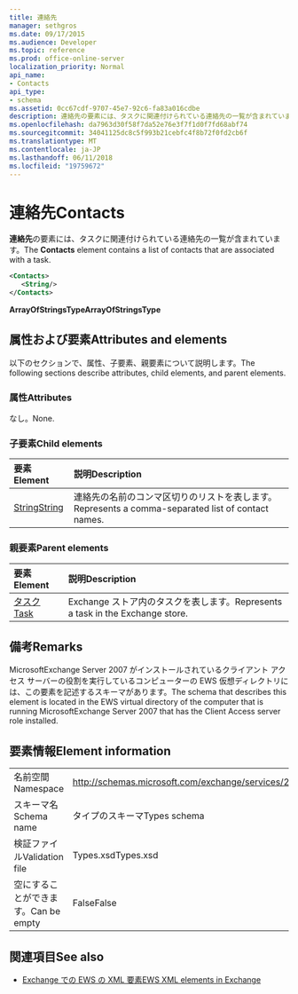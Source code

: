 ```yaml
---
title: 連絡先
manager: sethgros
ms.date: 09/17/2015
ms.audience: Developer
ms.topic: reference
ms.prod: office-online-server
localization_priority: Normal
api_name:
- Contacts
api_type:
- schema
ms.assetid: 0cc67cdf-9707-45e7-92c6-fa83a016cdbe
description: 連絡先の要素には、タスクに関連付けられている連絡先の一覧が含まれています。
ms.openlocfilehash: da7963d30f58f7da52e76e3f7f1d0f7fd68abf74
ms.sourcegitcommit: 34041125dc8c5f993b21cebfc4f8b72f0fd2cb6f
ms.translationtype: MT
ms.contentlocale: ja-JP
ms.lasthandoff: 06/11/2018
ms.locfileid: "19759672"
---
```

# <a name="contacts"></a><span data-ttu-id="89c5b-103">連絡先</span><span class="sxs-lookup"><span data-stu-id="89c5b-103">Contacts</span></span>

<span data-ttu-id="89c5b-104">**連絡先**の要素には、タスクに関連付けられている連絡先の一覧が含まれています。</span><span class="sxs-lookup"><span data-stu-id="89c5b-104">The **Contacts** element contains a list of contacts that are associated with a task.</span></span> 
  
```xml
<Contacts>
   <String/>
</Contacts>
```

 <span data-ttu-id="89c5b-105">**ArrayOfStringsType**</span><span class="sxs-lookup"><span data-stu-id="89c5b-105">**ArrayOfStringsType**</span></span>
## <a name="attributes-and-elements"></a><span data-ttu-id="89c5b-106">属性および要素</span><span class="sxs-lookup"><span data-stu-id="89c5b-106">Attributes and elements</span></span>

<span data-ttu-id="89c5b-107">以下のセクションで、属性、子要素、親要素について説明します。</span><span class="sxs-lookup"><span data-stu-id="89c5b-107">The following sections describe attributes, child elements, and parent elements.</span></span>
  
### <a name="attributes"></a><span data-ttu-id="89c5b-108">属性</span><span class="sxs-lookup"><span data-stu-id="89c5b-108">Attributes</span></span>

<span data-ttu-id="89c5b-109">なし。</span><span class="sxs-lookup"><span data-stu-id="89c5b-109">None.</span></span>
  
### <a name="child-elements"></a><span data-ttu-id="89c5b-110">子要素</span><span class="sxs-lookup"><span data-stu-id="89c5b-110">Child elements</span></span>

|<span data-ttu-id="89c5b-111">**要素**</span><span class="sxs-lookup"><span data-stu-id="89c5b-111">**Element**</span></span>|<span data-ttu-id="89c5b-112">**説明**</span><span class="sxs-lookup"><span data-stu-id="89c5b-112">**Description**</span></span>|
|:-----|:-----|
|[<span data-ttu-id="89c5b-113">String</span><span class="sxs-lookup"><span data-stu-id="89c5b-113">String</span></span>](string.md) <br/> |<span data-ttu-id="89c5b-114">連絡先の名前のコンマ区切りのリストを表します。</span><span class="sxs-lookup"><span data-stu-id="89c5b-114">Represents a comma-separated list of contact names.</span></span>  <br/> |
   
### <a name="parent-elements"></a><span data-ttu-id="89c5b-115">親要素</span><span class="sxs-lookup"><span data-stu-id="89c5b-115">Parent elements</span></span>

|<span data-ttu-id="89c5b-116">**要素**</span><span class="sxs-lookup"><span data-stu-id="89c5b-116">**Element**</span></span>|<span data-ttu-id="89c5b-117">**説明**</span><span class="sxs-lookup"><span data-stu-id="89c5b-117">**Description**</span></span>|
|:-----|:-----|
|[<span data-ttu-id="89c5b-118">タスク</span><span class="sxs-lookup"><span data-stu-id="89c5b-118">Task</span></span>](task.md) <br/> |<span data-ttu-id="89c5b-119">Exchange ストア内のタスクを表します。</span><span class="sxs-lookup"><span data-stu-id="89c5b-119">Represents a task in the Exchange store.</span></span>  <br/> |
   
## <a name="remarks"></a><span data-ttu-id="89c5b-120">備考</span><span class="sxs-lookup"><span data-stu-id="89c5b-120">Remarks</span></span>

<span data-ttu-id="89c5b-121">MicrosoftExchange Server 2007 がインストールされているクライアント アクセス サーバーの役割を実行しているコンピューターの EWS 仮想ディレクトリには、この要素を記述するスキーマがあります。</span><span class="sxs-lookup"><span data-stu-id="89c5b-121">The schema that describes this element is located in the EWS virtual directory of the computer that is running MicrosoftExchange Server 2007 that has the Client Access server role installed.</span></span>
  
## <a name="element-information"></a><span data-ttu-id="89c5b-122">要素情報</span><span class="sxs-lookup"><span data-stu-id="89c5b-122">Element information</span></span>

|||
|:-----|:-----|
|<span data-ttu-id="89c5b-123">名前空間</span><span class="sxs-lookup"><span data-stu-id="89c5b-123">Namespace</span></span>  <br/> |http://schemas.microsoft.com/exchange/services/2006/types  <br/> |
|<span data-ttu-id="89c5b-124">スキーマ名</span><span class="sxs-lookup"><span data-stu-id="89c5b-124">Schema name</span></span>  <br/> |<span data-ttu-id="89c5b-125">タイプのスキーマ</span><span class="sxs-lookup"><span data-stu-id="89c5b-125">Types schema</span></span>  <br/> |
|<span data-ttu-id="89c5b-126">検証ファイル</span><span class="sxs-lookup"><span data-stu-id="89c5b-126">Validation file</span></span>  <br/> |<span data-ttu-id="89c5b-127">Types.xsd</span><span class="sxs-lookup"><span data-stu-id="89c5b-127">Types.xsd</span></span>  <br/> |
|<span data-ttu-id="89c5b-128">空にすることができます。</span><span class="sxs-lookup"><span data-stu-id="89c5b-128">Can be empty</span></span>  <br/> |<span data-ttu-id="89c5b-129">False</span><span class="sxs-lookup"><span data-stu-id="89c5b-129">False</span></span>  <br/> |
   
## <a name="see-also"></a><span data-ttu-id="89c5b-130">関連項目</span><span class="sxs-lookup"><span data-stu-id="89c5b-130">See also</span></span>



- [<span data-ttu-id="89c5b-131">Exchange での EWS の XML 要素</span><span class="sxs-lookup"><span data-stu-id="89c5b-131">EWS XML elements in Exchange</span></span>](ews-xml-elements-in-exchange.md)

